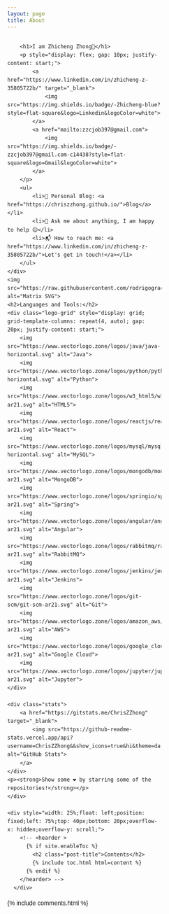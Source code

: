 ```yaml
---
layout: page
title: About
---
```


<html lang="en">
<head>
    <meta charset="UTF-8">
    <meta name="viewport" content="width=device-width, initial-scale=1.0">
    <title>Zhicheng Zhong</title>
    <style>
        body {
            font-family: Arial, sans-serif;
            line-height: 1.6;
        }
        .logo-grid {
            display: flex;
            flex-wrap: wrap;
            gap: 10px;
        }
        .logo-grid img {
            height: 40px;
            margin: 5px;
        }
        .profile {
            margin-bottom: 20px;
        }
        .stats {
            margin-top: 20px;
        }
    </style>
</head>
<body>
    <div style="width: 70%; float: left;">
    <div class="profile">

        <h1>I am Zhicheng Zhong👋</h1>
        <p style="display: flex; gap: 10px; justify-content: start;">
            <a href="https://www.linkedin.com/in/zhicheng-z-35805722b/" target="_blank">
                <img src="https://img.shields.io/badge/-Zhicheng-blue?style=flat-square&logo=Linkedin&logoColor=white">
            </a>
            <a href="mailto:zzcjob397@gmail.com">
                <img src="https://img.shields.io/badge/-zzcjob397@gmail.com-c14438?style=flat-square&logo=Gmail&logoColor=white">
            </a>
        </p>
        <ul>
            <li>🔭 Personal Blog: <a href="https://chriszzhong.github.io/">Blog</a></li>
            <li>💬 Ask me about anything, I am happy to help 😊</li>
            <li>📬 How to reach me: <a href="https://www.linkedin.com/in/zhicheng-z-35805722b/">Let's get in touch!</a></li>
        </ul>
    </div>
    <img src="https://raw.githubusercontent.com/rodrigograca31/rodrigograca31/master/matrix.svg" alt="Matrix SVG">
    <h2>Languages and Tools:</h2>
    <div class="logo-grid" style="display: grid; grid-template-columns: repeat(4, auto); gap: 20px; justify-content: start;">
        <img src="https://www.vectorlogo.zone/logos/java/java-horizontal.svg" alt="Java">
        <img src="https://www.vectorlogo.zone/logos/python/python-horizontal.svg" alt="Python">
        <img src="https://www.vectorlogo.zone/logos/w3_html5/w3_html5-ar21.svg" alt="HTML5">
        <img src="https://www.vectorlogo.zone/logos/reactjs/reactjs-ar21.svg" alt="React">
        <img src="https://www.vectorlogo.zone/logos/mysql/mysql-horizontal.svg" alt="MySQL">
        <img src="https://www.vectorlogo.zone/logos/mongodb/mongodb-ar21.svg" alt="MongoDB">
        <img src="https://www.vectorlogo.zone/logos/springio/springio-ar21.svg" alt="Spring">
        <img src="https://www.vectorlogo.zone/logos/angular/angular-ar21.svg" alt="Angular">
        <img src="https://www.vectorlogo.zone/logos/rabbitmq/rabbitmq-ar21.svg" alt="RabbitMQ">
        <img src="https://www.vectorlogo.zone/logos/jenkins/jenkins-ar21.svg" alt="Jenkins">
        <img src="https://www.vectorlogo.zone/logos/git-scm/git-scm-ar21.svg" alt="Git">
        <img src="https://www.vectorlogo.zone/logos/amazon_aws/amazon_aws-ar21.svg" alt="AWS">
        <img src="https://www.vectorlogo.zone/logos/google_cloud/google_cloud-ar21.svg" alt="Google Cloud">
        <img src="https://www.vectorlogo.zone/logos/jupyter/jupyter-ar21.svg" alt="Jupyter">
    </div>

    <div class="stats">
        <a href="https://gitstats.me/ChrisZZhong" target="_blank">
            <img src="https://github-readme-stats.vercel.app/api?username=ChrisZZhong&&show_icons=true&hi&theme=dark&count_private=true&include_all_commits=true" alt="GitHub Stats">
        </a>
    </div>
    <p><strong>Show some ❤️ by starring some of the repositories!</strong></p>
    </div>

    <div style="width: 25%;float: left;position: fixed;left: 75%;top: 40px;bottom: 20px;overflow-x: hidden;overflow-y: scroll;">
        <!-- <hearder >
          {% if site.enableToc %}
            <h2 class="post-title">Contents</h2>
            {% include toc.html html=content %}
          {% endif %}
        </hearder> -->
      </div>

</body>
</html>

{% include comments.html %}

